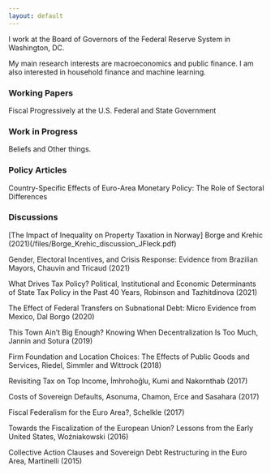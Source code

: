 ```yaml
---
layout: default
---
```


I work at the Board of Governors of the Federal Reserve System in Washington, DC.

My main research interests are macroeconomics and public finance. I am also interested in household finance and machine learning.


### Working Papers

Fiscal Progressively at the U.S. Federal and State Government


### Work in Progress

Beliefs and Other things.


### Policy Articles

Country-Specific Effects of Euro-Area Monetary Policy: The Role of Sectoral Differences


### Discussions

[The Impact of Inequality on Property Taxation in Norway] Borge and Krehic (2021)(/files/Borge_Krehic_discussion_JFleck.pdf)

Gender, Electoral Incentives, and Crisis Response: Evidence from Brazilian Mayors, Chauvin and Tricaud (2021)

What Drives Tax Policy? Political, Institutional and Economic Determinants of State Tax Policy in the Past 40 Years, Robinson and Tazhitdinova (2021)

The Effect of Federal Transfers on Subnational Debt: Micro Evidence from Mexico, Dal Borgo (2020)

This Town Ain’t Big Enough? Knowing When Decentralization Is Too Much, Jannin and Sotura (2019)

Firm Foundation and Location Choices: The Effects of Public Goods and Services, Riedel, Simmler and Wittrock (2018)

Revisiting Tax on Top Income, İmhrohoğlu, Kumi and Nakornthab (2017)

Costs of Sovereign Defaults, Asonuma, Chamon, Erce and Sasahara (2017)

Fiscal Federalism for the Euro Area?, Schelkle​ (2017)

Towards the Fiscalization of the European Union? Lessons from the Early United States, Woźniakowski (2016)

Collective Action Clauses and Sovereign Debt Restructuring in the Euro Area, Martinelli (2015)
